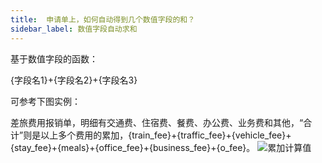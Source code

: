 ```yaml
---
title:  申请单上，如何自动得到几个数值字段的和？
sidebar_label: 数值字段自动求和
--- 
```


 基于数值字段的函数：
 
 {字段名1}+{字段名2}+{字段名3}

 可参考下图实例：

 差旅费用报销单，明细有交通费、住宿费、餐费、办公费、业务费和其他，“合计”则是以上多个费用的累加，{train_fee}+{traffic_fee}+{vehicle_fee}+{stay_fee}+{meals}+{office_fee}+{business_fee}+{o_fee}。
 ![累加计算值](/assets/workflow/cal_value.png)